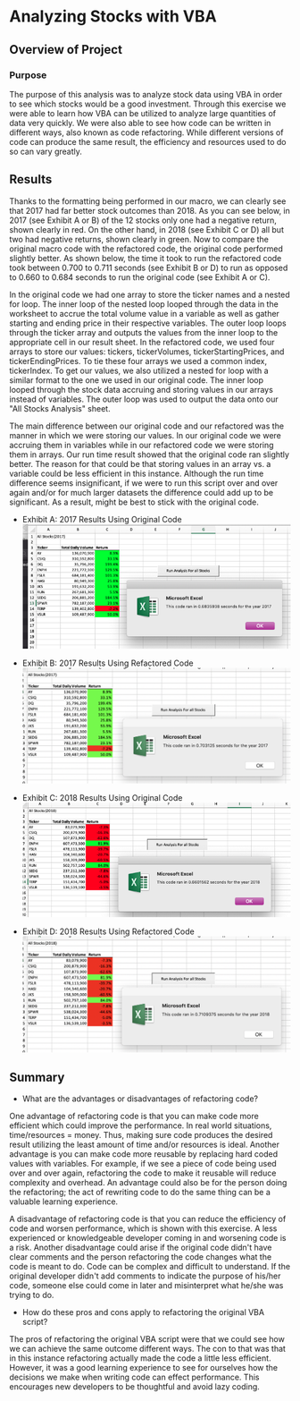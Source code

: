# Analyzing Stocks with VBA

## Overview of Project

### Purpose

The purpose of this analysis was to analyze stock data using VBA in order to see which stocks would be a good investment. Through this exercise we were able to learn how VBA can be utilized to analyze large quantities of data very quickly. We were also able to see how code can be written in different ways, also known as code refactoring. While different versions of code can produce the same result, the efficiency and resources used to do so can vary greatly. 

## Results

  Thanks to the formatting being performed in our macro, we can clearly see that 2017 had far better stock outcomes than 2018. As you can see below, in 2017 (see Exhibit A or B) of the 12 stocks only one had a negative return, shown clearly in red. On the other hand, in 2018 (see Exhibit C or D) all but two had negative returns, shown clearly in green. Now to compare the original macro code with the refactored code, the original code performed slightly better. As shown below, the time it took to run the refactored code took between 0.700 to 0.711 seconds (see Exhibit B or D) to run as opposed to 0.660 to 0.684 seconds to run the original code (see Exhibit A or C). 

  In the original code we had one array to store the ticker names and a nested for loop. The inner loop of the nested loop looped through the data in the worksheet to accrue the total volume value in a variable as well as gather starting and ending price in their respective variables. The outer loop loops through the ticker array and outputs the values from the inner loop to the appropriate cell in our result sheet. In the refactored code, we used four arrays to store our values: tickers, tickerVolumes, tickerStartingPrices, and tickerEndingPrices. To tie these four arrays we used a common index, tickerIndex. To get our values, we also utilized a nested for loop with a similar format to the one we used in our original code. The inner loop looped through the stock data accruing and storing values in our arrays instead of variables. The outer loop was used to output the data onto our "All Stocks Analysis" sheet. 
  
  The main difference between our original code and our refactored was the manner in which we were storing our values. In our original code we were accruing them in variables while in our refactored code we were storing them in arrays. Our run time result showed that the original code ran slightly better. The reason for that could be that storing values in an array vs. a variable could be less efficient in this instance. Although the run time difference seems insignificant, if we were to run this script over and over again and/or for much larger datasets the difference could add up to be significant. As a result, might be best to stick with the original code. 

- Exhibit A: 2017 Results Using Original Code
![image_name](https://github.com/kimcheese33/stocks-analysis/blob/main/VBA_Challenge_2017_Original.png)

- Exhibit B: 2017 Results Using Refactored Code
![image_name](https://github.com/kimcheese33/stocks-analysis/blob/main/VBA_Challenge_2017.png)

- Exhibit C: 2018 Results Using Original Code
![image_name](https://github.com/kimcheese33/stocks-analysis/blob/main/VBA_Challenge_2018_Original.png)

- Exhibit D: 2018 Results Using Refactored Code
![image_name](https://github.com/kimcheese33/stocks-analysis/blob/main/VBA_Challenge_2018.png)


## Summary

- What are the advantages or disadvantages of refactoring code?

One advantage of refactoring code is that you can make code more efficient which could improve the performance. In real world situations, time/resources = money. Thus, making sure code produces the desired result utilizing the least amount of time and/or resources is ideal. Another advantage is you can make code more reusable by replacing hard coded values with variables. For example, if we see a piece of code being used over and over again, refactoring the code to make it reusable will reduce complexity and overhead. An advantage could also be for the person doing the refactoring; the act of rewriting code to do the same thing can be a valuable learning experience. 

A disadvantage of refactoring code is that you can reduce the efficiency of code and worsen performance, which is shown with this exercise. A less experienced or knowledgeable developer coming in and worsening code is a risk. Another disadvantage could arise if the original code didn't have clear comments and the person refactoring the code changes what the code is meant to do. Code can be complex and difficult to understand. If the original developer didn't add comments to indicate the purpose of his/her code, someone else could come in later and misinterpret what he/she was trying to do.

- How do these pros and cons apply to refactoring the original VBA script?

The pros of refactoring the original VBA script were that we could see how we can achieve the same outcome different ways. The con to that was that in this instance refactoring actually made the code a little less efficient. However, it was a good learning experience to see for ourselves how the decisions we make when writing code can effect performance. This encourages new developers to be thoughtful and avoid lazy coding.
